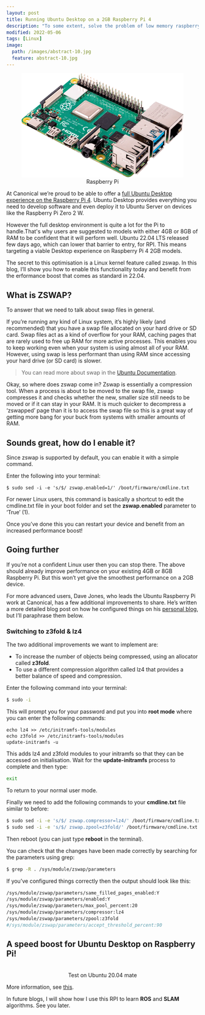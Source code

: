 ```yaml
---
layout: post
title: Running Ubuntu Desktop on a 2GB Raspberry Pi 4
description: "To some extent, solve the problem of low memory raspberry PI."
modified: 2022-05-06
tags: [Linux]
image:
  path: /images/abstract-10.jpg
  feature: abstract-10.jpg
---
```

<figure>
	<center><a href="/images/RPI.image"><img src="/images/RPI.image" alt=""></a>
	<figcaption>Raspberry Pi</figcaption></center>
</figure>

At Canonical we’re proud to be able to offer a [full Ubuntu Desktop experience on the Raspberry Pi 4](https://ubuntu.com/blog/build-a-raspberry-pi-desktop-with-an-ubuntu-heart). Ubuntu Desktop provides everything you need to develop software and even deploy it to Ubuntu Server on devices like the Raspberry Pi Zero 2 W.

However the full desktop environment is quite a lot for the Pi to handle.That's why users are suggested to models with either 4GB or 8GB of RAM to be confident that it will perform well. Ubuntu 22.04 LTS released few days ago, which can lower that barrier to entry, for RPI. This means targeting a viable Desktop experience on Raspberry Pi 4 2GB models.

The secret to this optimisation is a Linux kernel feature called zswap. In this blog, I’ll show you how to enable this functionality today and benefit from the erformance boost that comes as standard in 22.04.

## What is ZSWAP?

To answer that we need to talk about swap files in general.

If you’re running any kind of Linux system, it’s highly likely (and recommended) that you have a swap file allocated on your hard drive or SD card. Swap files act as a kind of overflow for your RAM, caching pages that are rarely used to free up RAM for more active processes. This enables you to keep working even when your system is using almost all of your RAM.  However, using swap is less performant than using RAM since accessing your hard drive (or SD card) is slower.

> You can read more about swap in the [Ubuntu Documentation](https://help.ubuntu.com/community/SwapFaq?_ga=2.103617481.851146317.1651845015-343314546.1649091339).

Okay, so where does zswap come in? Zswap is essentially a compression tool. When a process is about to be moved to the swap file, zswap compresses it and checks whether the new, smaller size still needs to be moved or if it can stay in your RAM. It is much quicker to decompress a ‘zswapped’ page than it is to access the swap file so this is a great way of getting more bang for your buck from systems with smaller amounts of RAM.

## Sounds great, how do I enable it?

Since zswap is supported by default, you can enable it with a simple command.

Enter the following into your terminal:

```shell
$ sudo sed -i -e 's/$/ zswap.enabled=1/' /boot/firmware/cmdline.txt
```

For newer Linux users, this command is basically a shortcut to edit the cmdline.txt file in your boot folder and set the **zswap.enabled** parameter to ‘True’ (1).

Once you’ve done this you can restart your device and benefit from an increased performance boost!

## Going further

If you’re not a confident Linux user then you can stop there. The above should already improve performance on your existing 4GB or 8GB Raspberry Pi. But this won’t yet give the smoothest performance on a 2GB device.

For more advanced users, Dave Jones, who leads the Ubuntu Raspberry Pi work at Canonical, has a few additional improvements to share.  He’s written a more detailed blog post on how he configured things on his [personal blog](https://waldorf.waveform.org.uk/2021/6-months-with-the-pi-desktop.html), but I’ll paraphrase them below.

### Switching to z3fold & lz4

The two additional improvements we want to implement are:

- To increase the number of objects being compressed, using an allocator called **z3fold**.
- To use a different compression algorithm called lz4 that provides a better balance of speed and compression.

Enter the following command into your terminal:

```bash
$ sudo -i
```

This will prompt you for your password and put you into **root mode** where you can enter the following commands:

```shell
echo lz4 >> /etc/initramfs-tools/modules
echo z3fold >> /etc/initramfs-tools/modules
update-initramfs -u
```

This adds lz4 and z3fold modules to your initramfs so that they can be accessed on initialisation. Wait for the **update-initramfs** process to complete and then type:

```bash
exit
```

To return to your normal user mode.

Finally we need to add the following commands to your **cmdline.txt** file similar to before:

```bash
$ sudo sed -i -e 's/$/ zswap.compressor=lz4/' /boot/firmware/cmdline.txt
$ sudo sed -i -e 's/$/ zswap.zpool=z3fold/' /boot/firmware/cmdline.txt
```

Then reboot (you can just type **reboot** in the terminal).

You can check that the changes have been made correctly by searching for the parameters using grep:

```bash
$ grep -R . /sys/module/zswap/parameters
```

If you’ve configured things correctly then the output should look like this:

```bash
/sys/module/zswap/parameters/same_filled_pages_enabled:Y
/sys/module/zswap/parameters/enabled:Y
/sys/module/zswap/parameters/max_pool_percent:20
/sys/module/zswap/parameters/compressor:lz4
/sys/module/zswap/parameters/zpool:z3fold
#/sys/module/zswap/parameters/accept_threshold_percent:90
```
## A speed boost for Ubuntu Desktop on Raspberry Pi!

<figure>
	<center><a href="/images/RPII.jpg"><img src="/images/RPII.jpg" alt=""></a>
	<figcaption>Test on Ubuntu 20.04 mate</figcaption></center>
</figure>

More information, see [this](https://ubuntu.com//blog/how-low-can-you-go-running-ubuntu-desktop-on-a-2gb-raspberry-pi-4).

In future blogs, I will show how I use this RPI to learn **ROS** and **SLAM** algorithms. See you later.